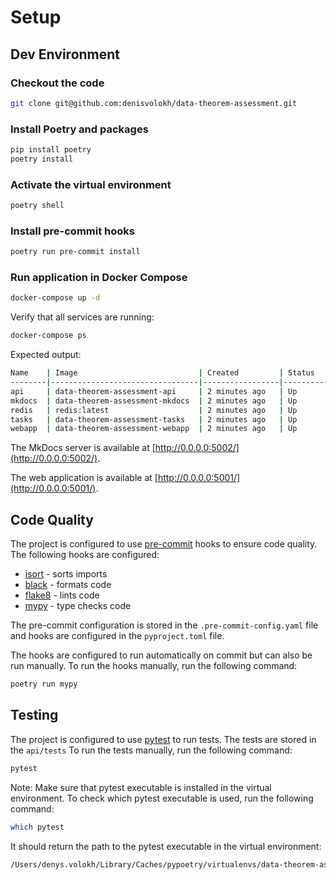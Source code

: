 # Setup

## Dev Environment

### Checkout the code

```bash
git clone git@github.com:denisvolokh/data-theorem-assessment.git
```

### Install Poetry and packages

```bash
pip install poetry
poetry install
```

### Activate the virtual environment

```bash
poetry shell
```

### Install pre-commit hooks

```bash
poetry run pre-commit install
```

### Run application in Docker Compose

```bash
docker-compose up -d
```

Verify that all services are running:

```bash
docker-compose ps
```

Expected output:

```bash
Name    | Image                           | Created         | Status     |    Ports               |
--------|---------------------------------|-----------------|------------|------------------------|
api     | data-theorem-assessment-api     | 2 minutes ago   | Up         | 0.0.0.0:5000->5000/tcp |
mkdocs  | data-theorem-assessment-mkdocs  | 2 minutes ago   | Up         | 0.0.0.0:5002->5002/tcp |
redis   | redis:latest                    | 2 minutes ago   | Up         | 0.0.0.0:6379->6379/tcp |
tasks   | data-theorem-assessment-tasks   | 2 minutes ago   | Up         |                        |
webapp  | data-theorem-assessment-webapp  | 2 minutes ago   | Up         | 0.0.0.0:5001->5001/tcp |
```

The MkDocs server is available at [http://0.0.0.0:5002/](http://0.0.0.0:5002/).

The web application is available at [http://0.0.0.0:5001/](http://0.0.0.0:5001/).


## Code Quality

The project is configured to use [pre-commit](https://pre-commit.com/) hooks to ensure code quality. The following hooks are configured:

- [isort](https://pypi.org/project/isort/) - sorts imports
- [black](https://pypi.org/project/black/) - formats code
- [flake8](https://flake8.pycqa.org/en/latest/) - lints code
- [mypy](https://mypy.readthedocs.io/en/stable/) - type checks code

The pre-commit configuration is stored in the `.pre-commit-config.yaml` file and hooks are configured in the `pyproject.toml` file.

The hooks are configured to run automatically on commit but can also be run manually. To run the hooks manually, run the following command:

```bash
poetry run mypy
```

## Testing

The project is configured to use [pytest](https://docs.pytest.org/en/stable/) to run tests. The tests are stored in the `api/tests` To run the tests manually, run the following command:

```bash
pytest
```

Note: Make sure that pytest executable is installed in the virtual environment. To check which pytest executable is used, run the following command:

```bash
which pytest
```

It should return the path to the pytest executable in the virtual environment:

```bash
/Users/denys.volokh/Library/Caches/pypoetry/virtualenvs/data-theorem-assessment-oHUsPNxH-py3.10/bin/pytest
```